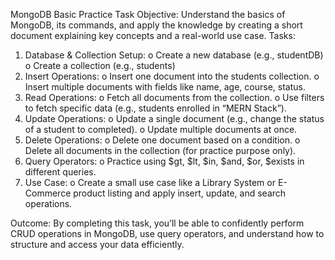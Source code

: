 MongoDB Basic Practice Task
Objective: 
Understand the basics of MongoDB, its commands, and apply the knowledge by creating a short document explaining key concepts and a real-world use case. 
Tasks: 
1.	Database & Collection Setup: 
o	Create a new database (e.g., studentDB) 
o	Create a collection (e.g., students) 
2.	Insert Operations: 
o	Insert one document into the students collection. 
o	Insert multiple documents with fields like name, age, course, status. 
3.	Read Operations: 
o	Fetch all documents from the collection. 
o	Use filters to fetch specific data (e.g., students enrolled in “MERN Stack”). 
4.	Update Operations: 
o	Update a single document (e.g., change the status of a student to completed). 
o	Update multiple documents at once. 
5.	Delete Operations: 
o	Delete one document based on a condition. 
o	Delete all documents in the collection (for practice purpose only). 
6.	Query Operators: 
o	Practice using $gt, $lt, $in, $and, $or, $exists in different queries. 
7.	Use Case: 
o	Create a small use case like a Library System or E-Commerce product listing and apply insert, update, and search operations. 
  
Outcome: 
By completing this task, you’ll be able to confidently perform CRUD operations in MongoDB, use query operators, and understand how to structure and access your data efficiently.
